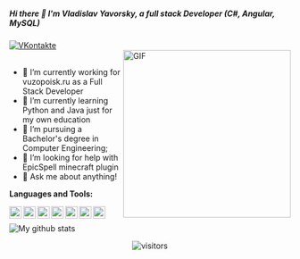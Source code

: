##### Hi there 👋 I'm Vladislav Yavorsky, a full stack Developer (C#, Angular, MySQL) 

[![VKontakte](https://img.shields.io/badge/VKontakte-40304f?style=for-the-badge&logo=vk)](https://vk.com/yavorskyvv)
<br />
<img align="right" alt="GIF" width="300" src="https://i.kym-cdn.com/photos/images/original/001/531/018/cb3.gif" />
<br />
- 🔭 I’m currently working for vuzopoisk.ru as a Full Stack Developer
- 🌱 I’m currently learning Python and Java just for my own education
- 💼 I’m pursuing a Bachelor's degree in Computer Engineering;
- 🤔 I’m looking for help with EpicSpell minecraft plugin
- 💬 Ask me about anything!

**Languages and Tools:**  

<img align="left" alt="PyCharm" width="22px" src="https://cdn.jsdelivr.net/npm/simple-icons@4.2.0/icons/pycharm.svg" />
<img align="left" alt="Visual Studio" width="22px" src="https://cdn.jsdelivr.net/npm/simple-icons@4.2.0/icons/visualstudio.svg" />
<img align="left" alt="Intellij IDEA" width="22px" src="https://cdn.jsdelivr.net/npm/simple-icons@4.2.0/icons/intellijidea.svg" />
<img align="left" alt="Angular 2+" width="22px" src="https://cdn.jsdelivr.net/npm/simple-icons@4.2.0/icons/angular.svg" />
<img align="left" alt="CSS3" width="22px" src="https://cdn.jsdelivr.net/npm/simple-icons@4.2.0/icons/css3.svg" />
<img align="left" alt="Node.js" width="22px" src="https://cdn.jsdelivr.net/npm/simple-icons@4.2.0/icons/node-dot-js.svg" />
<img align="left" alt="MySQL" width="22px" src="https://cdn.jsdelivr.net/npm/simple-icons@4.2.0/icons/mysql.svg" />

<br />

![My github stats](https://github-readme-stats.vercel.app/api?username=enzdarkside&count_private=true&show_icons=true&hide_border=true)

<p align="center">
    <img align="center" alt="visitors" src="https://visitor-badge.laobi.icu/badge?page_id=enzdarkside.enzdarkside" />
</p>
